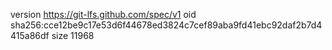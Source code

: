 version https://git-lfs.github.com/spec/v1
oid sha256:cce12be9c17e53d6f44678ed3824c7cef89aba9fd41ebc92daf2b7d4415a86df
size 11968
